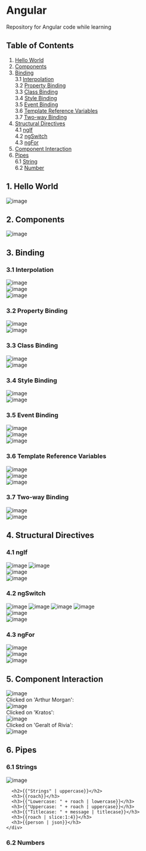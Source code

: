 # Angular
Repository for Angular code while learning

## Table of Contents
1. [Hello World](#hello-world)
2. [Components](#components)
3. [Binding](#binding) <br />
  3.1 [Interpolation](#interpolation) <br />
  3.2 [Property Binding](#propertyBinding) <br />
  3.3 [Class Binding](#classBinding) <br />
  3.4 [Style Binding](#styleBinding) <br />
  3.5 [Event Binding](#eventBinding) <br />
  3.6 [Template Reference Variables](#templateReferenceVariables) <br />
  3.7 [Two-way Binding](#twoWayBinding)
4. [Structural Directives](#structuralDirectives)<br />
  4.1 [ngIf](#ngIf)<br />
  4.2 [ngSwitch](#ngSwitch)<br />
  4.3 [ngFor](#ngFor)
5. [Component Interaction](#componentInteraction)
6. [Pipes](#pipes)<br />
  6.1 [String](#pipeString)<br />
  6.2 [Number](#pipeNumber)<br />


## 1. Hello World <a name="hello-world"></a>
![image](https://user-images.githubusercontent.com/71009398/126040930-20ca9599-bb9f-4552-b423-25e831226ed5.png)

## 2. Components <a name="components"></a>
![image](https://user-images.githubusercontent.com/71009398/126041037-9c2b6232-ebc3-4a37-8e3a-baa0d78b2c71.png)

## 3. Binding <a name="binding"></a>

### 3.1 Interpolation <a name="interpolation"></a>
![image](https://user-images.githubusercontent.com/71009398/126041141-326f185f-d937-4f3f-999b-f9aa8766ffe7.png)<br />
![image](https://user-images.githubusercontent.com/71009398/126041333-430c15af-f08c-4373-8232-f8f71d89e5e4.png)<br />
![image](https://user-images.githubusercontent.com/71009398/126041466-6431539c-cfc2-4690-bec6-94f890d4a32e.png)

### 3.2 Property Binding <a name="propertyBinding"></a>
![image](https://user-images.githubusercontent.com/71009398/126041300-7c8ce519-1a02-44c3-b5b4-96e1d2012935.png)<br />
![image](https://user-images.githubusercontent.com/71009398/126041345-874ad160-e485-46e7-bfda-0d21beb80e6d.png)

### 3.3 Class Binding <a name="classBinding"></a>
![image](https://user-images.githubusercontent.com/71009398/126041360-9aeed7a3-adcd-4880-9e8b-ef80ed3d40e3.png)<br />
![image](https://user-images.githubusercontent.com/71009398/126041371-732fc6f2-8b27-4116-8f3a-9e02e0a9ecb3.png)

### 3.4 Style Binding <a name="styleBinding"></a>
![image](https://user-images.githubusercontent.com/71009398/126041392-aeabc1e9-fb76-4c6b-b594-12a4f55a407b.png)<br />
![image](https://user-images.githubusercontent.com/71009398/126041398-dea24c21-05ac-44d5-92fc-75fdaa0247b9.png)

### 3.5 Event Binding <a name="eventBinding"></a>
![image](https://user-images.githubusercontent.com/71009398/126041420-69ef8518-ab6c-4a0c-91f3-a297ba5d64b3.png)<br />
![image](https://user-images.githubusercontent.com/71009398/126041437-d29b9df7-f90c-47f4-9c54-87e2975bd1db.png)<br />
![image](https://user-images.githubusercontent.com/71009398/126041474-2ae53750-7f4d-464a-87b1-4fe6aec7fb95.png)

### 3.6 Template Reference Variables <a name="templateReferenceVariables"></a>
![image](https://user-images.githubusercontent.com/71009398/126041503-9b914364-a6cb-4478-b33b-49ab8309452e.png)<br />
![image](https://user-images.githubusercontent.com/71009398/126041510-c0ab76c3-7e0c-4d79-9b27-41180dec1171.png)<br />
![image](https://user-images.githubusercontent.com/71009398/126041513-e85f38bf-fee8-4b73-a2c7-2b49f5d366c1.png)

### 3.7 Two-way Binding <a name="twoWayBinding"></a>
![image](https://user-images.githubusercontent.com/71009398/126041551-dcb1cb97-6a6a-4d16-a6b1-6c01913e8723.png)<br />
![image](https://user-images.githubusercontent.com/71009398/126041556-ca3a7cd6-2c50-4007-83ce-5f20af787125.png)


## 4. Structural Directives <a name="structuralDirectives"></a>

### 4.1 ngIf <a name="ngIf"></a>
![image](https://user-images.githubusercontent.com/71009398/126041795-c98a202d-b258-4e23-9952-bd22ad5c988e.png)
![image](https://user-images.githubusercontent.com/71009398/126041800-6bb45eb5-2a4f-4864-8e61-79b3f656d853.png)<br />
![image](https://user-images.githubusercontent.com/71009398/126041814-fcaa15e3-4593-4045-81f8-155528b12d5a.png)<br />
![image](https://user-images.githubusercontent.com/71009398/126041821-7c59ec5f-87c7-4ecb-adbf-f0ff4fd8b0d0.png)

### 4.2 ngSwitch <a name="ngSwitch"></a>
![image](https://user-images.githubusercontent.com/71009398/126041869-561055ac-d7ac-419b-95f8-47d5620003b9.png)
![image](https://user-images.githubusercontent.com/71009398/126041873-eb1d6d50-bd0d-4add-9b38-41773b4d8136.png)
![image](https://user-images.githubusercontent.com/71009398/126041875-9e0beee6-2a31-496a-bc3d-a30731efb5dd.png)
![image](https://user-images.githubusercontent.com/71009398/126041879-340b2776-47bc-45e4-8455-19212074a5b5.png)<br />
![image](https://user-images.githubusercontent.com/71009398/126041920-e0320339-e311-478a-92ee-8536f4a0ff0e.png)<br />
![image](https://user-images.githubusercontent.com/71009398/126041942-fe9fde98-d234-444e-b93c-00bf9c222114.png)

### 4.3 ngFor <a name="ngFor"></a>
![image](https://user-images.githubusercontent.com/71009398/126041959-d7cbbe3f-9591-4729-8972-dfb3fb12b830.png)<br />
![image](https://user-images.githubusercontent.com/71009398/126041970-28b19869-284e-45c1-86ea-a3a0242a7ff3.png)<br />
![image](https://user-images.githubusercontent.com/71009398/126041984-9c5d3ebc-ddfa-48da-b029-2e2f7cf4cf63.png)


## 5. Component Interaction <a name="componentInteraction"></a>
![image](https://user-images.githubusercontent.com/71009398/126042076-39f0aebe-f6be-4b13-9023-36801c347c6f.png)<br />
Clicked on 'Arthur Morgan':<br/>
![image](https://user-images.githubusercontent.com/71009398/126042104-bf5196ec-79f0-4d82-b4e4-3607e837ccc3.png)<br/>
Clicked on 'Kratos':<br/>
![image](https://user-images.githubusercontent.com/71009398/126042127-73a9d07e-f4ad-45f7-8584-fbfc1ac8b2af.png)<br/>
Clicked on 'Geralt of Rivia':<br/>
![image](https://user-images.githubusercontent.com/71009398/126042135-e2e0300a-5eba-4289-88e6-80367e01673b.png)


## 6. Pipes <a name="pipes"></a>

### 6.1 Strings <a name="pipeString"></a>
![image](https://user-images.githubusercontent.com/71009398/126042232-ee3f2505-705f-4416-ac81-2e0985b93e3d.png)<br/>
```<div>
  <h2>{{"Strings" | uppercase}}</h2>
  <h3>{{roach}}</h3>
  <h3>{{"Lowercase: " + roach | lowercase}}</h3>
  <h3>{{"Uppercase: " + roach | uppercase}}</h3>
  <h3>{{"Titlecase: " + message | titlecase}}</h3>
  <h3>{{roach | slice:1:4}}</h3>
  <h3>{{person | json}}</h3>
</div>
```

### 6.2 Numbers <a name="pipeNumber"></a>




























